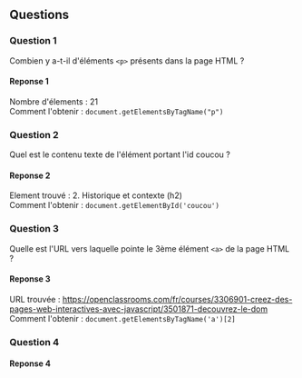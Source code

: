 ## Questions 

### Question 1

Combien y a-t-il d'éléments `<p>` présents dans la page HTML ?

#### Reponse 1

Nombre d'élements : 21
<br>
Comment l'obtenir : `document.getElementsByTagName("p")`

### Question 2

Quel est le contenu texte de l'élément portant l'id coucou ?

#### Reponse 2

Element trouvé : 2. Historique et contexte (h2)
<br>
Comment l'obtenir : `document.getElementById('coucou')`

### Question 3

Quelle est l'URL vers laquelle pointe le 3ème élément `<a>` de la page HTML ?

#### Reponse 3

URL trouvée : https://openclassrooms.com/fr/courses/3306901-creez-des-pages-web-interactives-avec-javascript/3501871-decouvrez-le-dom
<br>
Comment l'obtenir : `document.getElementsByTagName('a')[2]`

### Question 4


#### Reponse 4

<br>
